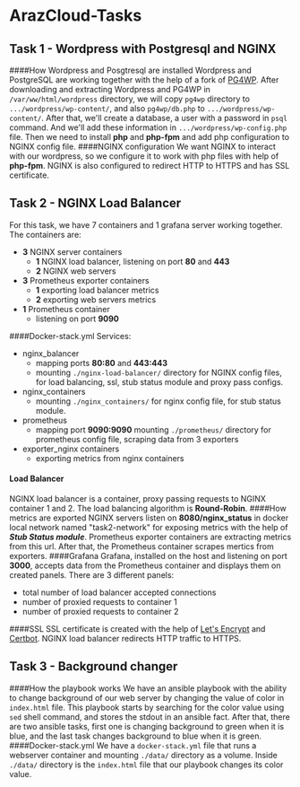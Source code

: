 # ArazCloud-Tasks
## Task 1 - Wordpress with Postgresql and NGINX
####How Wordpress and Posgtresql are installed
Wordpress and PostgreSQL are working together with the help of a fork of [PG4WP](https://github.com/kevinoid/postgresql-for-wordpress).
After downloading and extracting Wordpress and PG4WP in `/var/ww/html/wordpress` directory, we will copy `pg4wp` directory to `.../wordpress/wp-content/`, and also `pg4wp/db.php` to `.../wordpress/wp-content/`.
After that, we'll create a database, a user with a password in `psql` command. And we'll add these information in `.../wordpress/wp-config.php` file.
Then we need to install **php** and **php-fpm** and add php configuration to NGINX config file.
####NGINX configuration
We want NGINX to interact with our wordpress, so we configure it to work with php files with help of **php-fpm**. NGINX is also configured to redirect HTTP to HTTPS and has SSL certificate.
## Task 2 - NGINX Load Balancer
For this task, we have 7 containers and 1 grafana server working together.
The containers are:
* **3** NGINX server containers
  * **1** NGINX load balancer, listening on port **80** and **443**
  * **2** NGINX web servers
* **3** Prometheus exporter containers
	* **1** exporting load balancer metrics
	* **2** exporting web servers metrics
* **1** Prometheus container
	*  listening on port **9090**

####Docker-stack.yml
Services:
* nginx_balancer
	* mapping ports **80:80** and **443:443**
	* mounting `./nginx-load-balancer/` directory for NGINX config files, for load balancing, ssl, stub status module and proxy pass configs.
* nginx_containers
	* mounting `./nginx_containers/` for nginx config file, for stub status module.
* prometheus
	* mapping port **9090:9090**
	mounting `./prometheus/` directory for prometheus config file, scraping data from 3 exporters
* exporter_nginx containers
	* exporting metrics from nginx containers
	
#### Load Balancer
NGINX load balancer is a container, proxy passing requests to NGINX container 1 and 2. The load balancing algorithm is **Round-Robin**.
####How metrics are exported
NGINX servers listen on **8080/nginx_status** in docker local network named "task2-network" for exposing metrics with the help of ***Stub Status module***. Prometheus exporter containers are extracting metrics from this url. After that, the Prometheus container scrapes mertics from exporters.
####Grafana
Grafana, installed on the host and listening on port **3000**, accepts data from the Prometheus container and displays them on created panels. There are 3 different panels:
* total number of load balancer accepted connections
* number of proxied requests to container 1
* number of proxied requests to container 2

####SSL
SSL certificate is created with the help of [Let's Encrypt](https://letsencrypt.org/) and [Certbot](https://github.com/certbot/certbot).
NGINX load balancer redirects HTTP traffic to HTTPS.



## Task 3 - Background changer
####How the playbook works
We have an ansible playbook with the ability to change background of our web server by changing the value of color in `index.html` file.
This playbook starts by searching for the color value using `sed` shell command, and stores the stdout in an ansible fact. After that, there are two ansible tasks, first one is changing background to green when it is blue, and the last task changes background to blue when it is green.
####Docker-stack.yml
We have a `docker-stack.yml` file that runs a webserver container and mounting `./data/` directory as a volume. Inside `./data/` directory is the `index.html` file that our playbook changes its color value.
